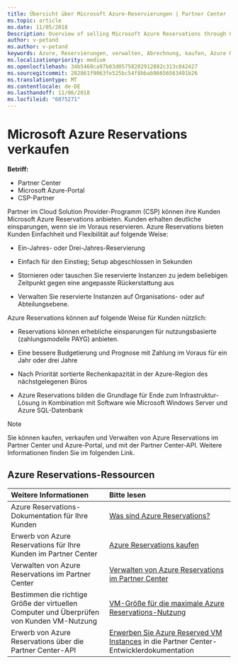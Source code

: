 ```yaml
---
title: Übersicht über Microsoft Azure-Reservierungen | Partner Center
ms.topic: article
ms.date: 11/05/2018
Description: Overview of selling Microsoft Azure Reservations through CSP.
author: v-petand
ms.author: v-petand
keywords: Azure, Reservierungen, verwalten, Abrechnung, kaufen, Azure RI, Azure Reserved Instances
ms.localizationpriority: medium
ms.openlocfilehash: 34b5460ca97b03d05758202912882c313c042427
ms.sourcegitcommit: 282861f9063fe525bc54f8bbab96656563491b26
ms.translationtype: MT
ms.contentlocale: de-DE
ms.lasthandoff: 11/06/2018
ms.locfileid: "6075271"
---
```

# <a name="sell-microsoft-azure-reservations"></a>Microsoft Azure Reservations verkaufen

**Betriff:**

-  Partner Center
-  Microsoft Azure-Portal
-  CSP-Partner

Partner im Cloud Solution Provider-Programm (CSP) können ihre Kunden Microsoft Azure Reservations anbieten. Kunden erhalten deutliche einsparungen, wenn sie im Voraus reservieren. Azure Reservations bieten Kunden Einfachheit und Flexibilität auf folgende Weise:

-   Ein-Jahres- oder Drei-Jahres-Reservierung
 
-   Einfach für den Einstieg; Setup abgeschlossen in Sekunden 

-   Stornieren oder tauschen Sie reservierte Instanzen zu jedem beliebigen Zeitpunkt gegen eine angepasste Rückerstattung aus 

-   Verwalten Sie reservierte Instanzen auf Organisations- oder auf Abteilungsebene. 

Azure Reservations können auf folgende Weise für Kunden nützlich:

-   Reservations können erhebliche einsparungen für nutzungsbasierte (zahlungsmodelle PAYG) anbieten.

-   Eine bessere Budgetierung und Prognose mit Zahlung im Voraus für ein Jahr oder drei Jahre 

-   Nach Priorität sortierte Rechenkapazität in der Azure-Region des nächstgelegenen Büros  

-   Azure Reservations bilden die Grundlage für Ende zum Infrastruktur-Lösung in Kombination mit Software wie Microsoft Windows Server und Azure SQL-Datenbank   

>[!NOTE]
> Sie können kaufen, verkaufen und Verwalten von Azure Reservations im Partner Center und Azure-Portal, und mit der Partner Center-API. Weitere Informationen finden Sie im folgenden Link.

## <a name="azure-reservations-resources"></a>Azure Reservations-Ressourcen
|**Weitere Informationen**   |**Bitte lesen**    |
|:-----------------------------|:-----------------|
| Azure Reservations-Dokumentation für Ihre Kunden | [Was sind Azure Reservations?](https://docs.microsoft.com/azure/billing/billing-save-compute-costs-reservations)
|Erwerb von Azure Reservations für Ihre Kunden im Partner Center   |[Azure Reservations kaufen](azure-reservations-buying.md)
|Verwalten von Azure Reservations im Partner Center | [Verwalten von Azure Reservations im Partner Center](azure-reservations-manage.md)
|Bestimmen die richtige Größe der virtuellen Computer und Überprüfen von Kunden VM-Nutzung   |[VM-Größe für die maximale Azure Reservations-Nutzung](azure-usage.md)   |
|Erwerb von Azure Reservations über die Partner Center-API | [Erwerben Sie Azure Reserved VM Instances](https://docs.microsoft.com/partner-center/develop/purchase-azure-reservations) in die Partner Center-Entwicklerdokumentation